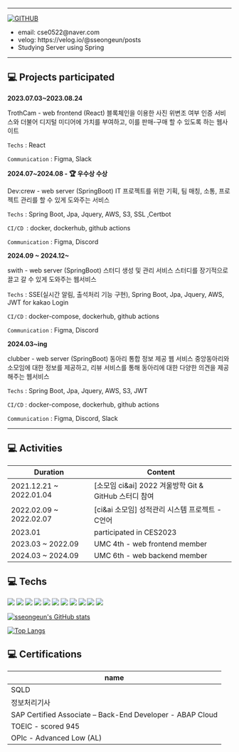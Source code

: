 <!-- <div align="center">![header](https://capsule-render.vercel.app/api?type=venom&color==ffe08c&height=150&text=I'm%20sseongeun)</div> -->

<!--![header](https://capsule-render.vercel.app/api?type=waving&color=ffe08c&text=&animation=twinkling&height=80) -->

<!--[![Typing SVG](https://readme-typing-svg.demolab.com?font=Alkatra&weight=500&size=45&duration=4000&pause=3&color=ffe08c&center=false&vCenter=false&multiline=true&repeat=true&width=1000&height=100&lines=Hi+I'm+seongeun!👋)](https://git.io/typing-svg)-->
 
---
  
[![GITHUB](https://hits.seeyoufarm.com/api/count/incr/badge.svg?url=https%3A%2F%2Fgithub.com%2Fsseongeun&count_bg=%23F29494&title_bg=%232F2E2E&icon=github.svg&icon_color=%23FFFFFF&title=GITHUB&edge_flat=false)](https://github.com/sseongeun)


 
  <ul>
    <li>  email: cse0522@naver.com</li>
    <li>  velog: https://velog.io/@sseongeun/posts</li>
    <li>  Studying Server using Spring </li>
  </ul>



---

## 💻 Projects participated


**2023.07.03~2023.08.24**

TrothCam -  web frontend (React)
블록체인을 이용한 사진 위변조 여부 인증 서비스와 더불어 디지털 미디어에 가치를 부여하고, 이를 판매-구매 할 수 있도록 하는 웹사이트

`Techs` : React

`Communication` : Figma, Slack

**2024.07~2024.08 - 🏆 우수상 수상**

Dev:crew - web server (SpringBoot)
IT 프로젝트를 위한 기획, 팀 매칭, 소통, 프로젝트 관리를 할 수 있게 도와주는 서비스

`Techs` : Spring Boot, Jpa, Jquery, AWS, S3, SSL ,Certbot

`CI/CD `: docker, dockerhub, github actions

`Communication` : Figma, Discord

**2024.09 ~ 2024.12~**

swith - web server (SpringBoot)
스터디 생성 및 관리 서비스
스터디를 장기적으로 끌고 갈 수 있게 도와주는 웹서비스

`Techs` : SSE(실시간 알림, 출석처리 기능 구현), Spring Boot, Jpa, Jquery, AWS, JWT for kakao Login

`CI/CD` : docker-compose, dockerhub, github actions

`Communication` : Figma, Discord


**2024.03~ing**

clubber - web server (SpringBoot)
동아리 통합 정보 제공 웹 서비스 
중앙동아리와 소모임에 대한 정보를 제공하고, 리뷰 서비스를 통해 동아리에 대한 다양한 의견을 제공해주는 웹서비스

`Techs` : Spring Boot, Jpa, Jquery, AWS, S3, JWT

`CI/CD` : docker-compose, dockerhub, github actions

`Communication` : Figma, Discord, Slack



---
## 💻  Activities
| Duration                   | Content                                              |
|-------------------------|--------------------------------------------------------|
| 2021.12.21 ~ 2022.01.04 | [소모임 ci&ai] 2022 겨울방학 Git & GitHub 스터디 참여  |
| 2022.02.09 ~ 2022.02.07 | [ci&ai 소모임] 성적관리 시스템 프로젝트 - C언어  |
| 2023.01 | participated in CES2023  |
| 2023.03 ~ 2022.09 | UMC 4th - web frontend member  |
| 2024.03 ~ 2024.09 | UMC 6th - web backend member  |




## 💻 Techs

  
  <div>
    <img src="https://img.shields.io/badge/Java-007396?style=flat&logo=Java&logoColor=white" />
    <img src="https://img.shields.io/badge/Spring-6DB33F?style=flat&logo=Spring&logoColor=white" />
    <img src="https://img.shields.io/badge/Spring Boot-6DB33F?style=flat&logo=Spring-Boot&logoColor=white" />
    <img src="https://img.shields.io/badge/JPA-6DB33F?style=flat&logo=JPA&logoColor=white" />
     <img src="https://img.shields.io/badge/AWS-6DB33F?style=flat&logo=AWS&logoColor=white" />
    <img src="https://img.shields.io/badge/Python-3776AB?style=flat&logo=Python&logoColor=white" />
    <img src="https://img.shields.io/badge/React-61DAFB?style=flat&logo=React&logoColor=white" />
    <img src="https://img.shields.io/badge/HTML-E34F26?style=flat&logo=HTML&logoColor=white" />
    <img src="https://img.shields.io/badge/CSS-1572B6?style=flat&logo=CSS&logoColor=white" />
    <img src="https://img.shields.io/badge/C++-1572B6?style=flat&logo=C++&logoColor=white" />
     <img src="https://img.shields.io/badge/C-1572B6?style=flat&logo=C&logoColor=white" />
  </div>

<div>
 
  [![sseongeun's GitHub stats](https://github-readme-stats.vercel.app/api?username=sseongeun&theme=nord&hide_border=true&count_private=true)](https://github.com/sseongeun/github-readme-stats)
 
 
   [![Top Langs](https://github-readme-stats.vercel.app/api/top-langs/?username=sseongeun&layout=compact)](https://github.com/sseongeun/github-readme-stats)
</div>
 

 ## 💻 Certifications
 
| name          
|-------------------------|
| SQLD |  
| 정보처리기사 |  
| SAP Certified Associate – Back-End Developer - ABAP Cloud |  
| TOEIC  - scored 945 |
| OPIc  -  Advanced Low (AL) |

<!--  <img src="https://capsule-render.vercel.app/api?type=waving&color=BFE3FC&height=150&section=footer" /> -->


